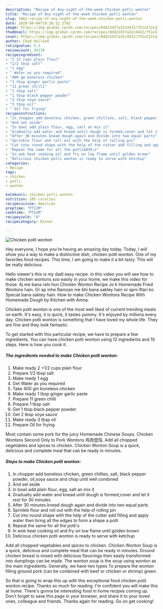 ```yaml
---
description: "Recipe of Any-night-of-the-week Chicken potli wonton"
title: "Recipe of Any-night-of-the-week Chicken potli wonton"
slug: 1862-recipe-of-any-night-of-the-week-chicken-potli-wonton
date: 2020-08-04T19:28:12.278Z
image: https://img-global.cpcdn.com/recipes/0dd22d37a32cd432/751x532cq70/chicken-potli-wonton-recipe-main-photo.jpg
thumbnail: https://img-global.cpcdn.com/recipes/0dd22d37a32cd432/751x532cq70/chicken-potli-wonton-recipe-main-photo.jpg
cover: https://img-global.cpcdn.com/recipes/0dd22d37a32cd432/751x532cq70/chicken-potli-wonton-recipe-main-photo.jpg
author: Chad Holland
ratingvalue: 4.3
reviewcount: 34178
recipeingredient:
- "2 12 cups plain flour"
- "1/2 tbsp salt"
- "1 egg"
- " Water as you required"
- "400 gm boneless chicken"
- "1 tbsp ginger garlic paste"
- "11 green chilli"
- "1 tbsp salt"
- "1 tbsp black pepper powder"
- "2 tbsp soya sauce"
- "3 tbsp oil"
- " Oil for frying"
recipeinstructions:
- "In chopper add boneless chicken, green chillies, salt, black pepper powder, oil,soya sauce and chop until well combined"
- "And set aside"
- "In bowl add plain flour, egg, salt an mix it"
- "Gradually add water and knead until dough is formed,cover and let it rest for 30 minutes"
- "After 30 minutes knead dough again and divide into two equal parts"
- "Sprinkle flour and roll out with the help of rolling pin"
- "Cut into round shape with the help of the cutter add filling and apply water then bring all the edges to form a shape a potli"
- "Repeat the same for all the potli&#39;s"
- "In wok heat cooking oil and fry on low flame until golden brown"
- "Delicious chicken potli wonton is ready to serve with ketchup"
categories:
- Recipe
tags:
- chicken
- potli
- wonton

katakunci: chicken potli wonton 
nutrition: 105 calories
recipecuisine: American
preptime: "PT12M"
cooktime: "PT52M"
recipeyield: "4"
recipecategory: Dinner

---
```



![Chicken potli wonton](https://img-global.cpcdn.com/recipes/0dd22d37a32cd432/751x532cq70/chicken-potli-wonton-recipe-main-photo.jpg)

Hey everyone, I hope you're having an amazing day today. Today, I will show you a way to make a distinctive dish, chicken potli wonton. One of my favorites food recipes. This time, I am going to make it a bit tasty. This will be really delicious.

Hello viewer&#39;s this is my dadi easy recipe. in this video you will see how to make chicken wontons soo easily in your home, we make this video for those. Aj me bana rahi hun Chicken Wonton Recipe Jo k Homemade Fried Wontons hain. Or ap inhe Ramzan me bhi bana saktey hain or apni iftari ko Special bana saktey hain. How to make Chicken Wontons Recipe With Homemade Dough by Kitchen with Amna.

Chicken potli wonton is one of the most well liked of current trending meals on earth. It's easy, it is quick, it tastes yummy. It's enjoyed by millions every day. Chicken potli wonton is something that I have loved my whole life. They are fine and they look fantastic.


To get started with this particular recipe, we have to prepare a few ingredients. You can have chicken potli wonton using 12 ingredients and 10 steps. Here is how you cook it.

<!--inarticleads1-->

##### The ingredients needed to make Chicken potli wonton:

1. Make ready 2 +1/2 cups plain flour
1. Prepare 1/2 tbsp salt
1. Make ready 1 egg
1. Get  Water as you required
1. Take 400 gm boneless chicken
1. Make ready 1 tbsp ginger garlic paste
1. Prepare 11 green chilli
1. Prepare 1 tbsp salt
1. Get 1 tbsp black pepper powder
1. Get 2 tbsp soya sauce
1. Make ready 3 tbsp oil
1. Prepare  Oil for frying


Most contain some pork for the juicy Homemade Chinese Soups. Chicken Wontons Second Only to Pork Wontons 鸡肉馄饨. Add all chopped vegetables and spices to chicken. Chicken Wonton Soup is a quick, delicious and complete meal that can be ready in minutes. 

<!--inarticleads2-->

##### Steps to make Chicken potli wonton:

1. In chopper add boneless chicken, green chillies, salt, black pepper powder, oil,soya sauce and chop until well combined
1. And set aside
1. In bowl add plain flour, egg, salt an mix it
1. Gradually add water and knead until dough is formed,cover and let it rest for 30 minutes
1. After 30 minutes knead dough again and divide into two equal parts
1. Sprinkle flour and roll out with the help of rolling pin
1. Cut into round shape with the help of the cutter add filling and apply water then bring all the edges to form a shape a potli
1. Repeat the same for all the potli&#39;s
1. In wok heat cooking oil and fry on low flame until golden brown
1. Delicious chicken potli wonton is ready to serve with ketchup


Add all chopped vegetables and spices to chicken. Chicken Wonton Soup is a quick, delicious and complete meal that can be ready in minutes. Ground chicken breast is mixed with delicious flavorings then easily transformed into dumplings can be made. The wonton soup is the soup using wonton as the main ingredients. Generally, we have two types To prepare the wonton filling ground pork (can be combined with beef or chicken or shrimp) green. 

So that is going to wrap this up with this exceptional food chicken potli wonton recipe. Thanks so much for reading. I'm confident you will make this at home. There's gonna be interesting food in home recipes coming up. Don't forget to save this page in your browser, and share it to your loved ones, colleague and friends. Thanks again for reading. Go on get cooking!

